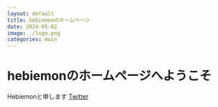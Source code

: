 ```yaml
---
layout: default
title: hebiemonのホームページ
date: 2024-05-02
image: ./logo.png
categories: main
---
```

# hebiemonのホームページへようこそ
Hebiemonと申します
[Twitter](https://twitter.com/Hebiemon)
